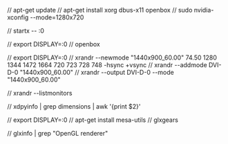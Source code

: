 



// apt-get update
// apt-get install xorg dbus-x11 openbox
// sudo nvidia-xconfig --mode=1280x720

// startx -- :0

// export DISPLAY=:0
// openbox



// export DISPLAY=:0
// xrandr --newmode "1440x900_60.00" 74.50 1280 1344 1472 1664 720 723 728 748 -hsync +vsync
// xrandr --addmode DVI-D-0 "1440x900_60.00"
// xrandr --output DVI-D-0 --mode "1440x900_60.00"

// xrandr --listmonitors

// xdpyinfo | grep dimensions | awk '{print $2}'


// export DISPLAY=:0
// apt-get install mesa-utils
// glxgears


// glxinfo | grep "OpenGL renderer"